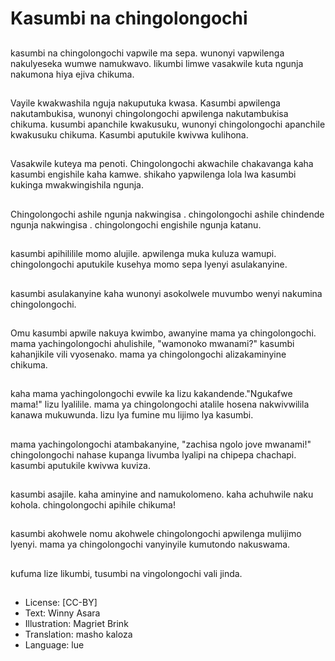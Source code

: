 # Kasumbi na chingolongochi

##
kasumbi na chingolongochi vapwile ma sepa. wunonyi vapwilenga nakulyeseka wumwe namukwavo. likumbi limwe vasakwile kuta ngunja nakumona hiya ejiva chikuma.

##
Vayile kwakwashila nguja nakuputuka kwasa. Kasumbi apwilenga nakutambukisa, wunonyi chingolongochi apwilenga nakutambukisa chikuma. kusumbi apanchile kwakusuku, wunonyi chingolongochi apanchile kwakusuku chikuma. Kasumbi aputukile kwivwa kulihona.

##
Vasakwile kuteya ma penoti. Chingolongochi akwachile chakavanga kaha kasumbi engishile kaha kamwe. shikaho yapwilenga lola lwa kasumbi kukinga mwakwingishila ngunja.

##
Chingolongochi ashile ngunja nakwingisa . chingolongochi ashile chindende ngunja nakwingisa . chingolongochi engishile ngunja katanu.

##
kasumbi apihililile momo alujile. apwilenga muka kuluza wamupi. chingolongochi aputukile kusehya momo sepa lyenyi asulakanyine.

##
kasumbi asulakanyine kaha wunonyi asokolwele muvumbo wenyi nakumina chingolongochi.

##
Omu kasumbi apwile nakuya kwimbo, awanyine mama ya chingolongochi. mama yachingolongochi ahulishile, "wamonoko mwanami?" kasumbi kahanjikile vili vyosenako. mama ya chingolongochi alizakaminyine chikuma.

##
kaha mama yachingolongochi evwile ka lizu kakandende."Ngukafwe mama!" lizu lyalilile. mama ya chingolongochi atalile hosena nakwivwilila kanawa mukuwunda. lizu lya fumine mu lijimo lya kasumbi.

##
mama yachingolongochi atambakanyine, "zachisa ngolo jove mwanami!" chingolongochi nahase kupanga livumba lyalipi na chipepa chachapi. kasumbi aputukile kwivwa kuviza.

##
kasumbi asajile. kaha aminyine and namukolomeno. kaha achuhwile naku kohola. chingolongochi apihile chikuma!

##
kasumbi akohwele nomu akohwele chingolongochi apwilenga mulijimo lyenyi. mama ya chingolongochi vanyinyile kumutondo nakuswama.

##
kufuma lize likumbi, tusumbi na vingolongochi vali jinda.

##
* License: [CC-BY]
* Text: Winny Asara
* Illustration: Magriet Brink
* Translation: masho kaloza
* Language: lue
